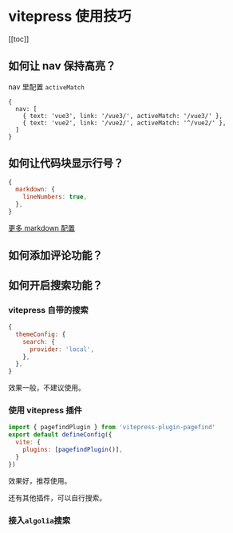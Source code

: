 # vitepress 使用技巧

[[toc]]

## 如何让 nav 保持高亮？

nav 里配置 `activeMatch`

```js:no-line-numbers {3}
{
  nav: [
    { text: 'vue3', link: '/vue3/', activeMatch: '/vue3/' },
    { text: 'vue2', link: '/vue2/', activeMatch: '^/vue2/' },
  ]
}
```

## 如何让代码块显示行号？

```js
{
  markdown: {
    lineNumbers: true,
  },
}
```

[更多 markdown 配置](https://vitepress.vuejs.org/guide/markdown.html#line-numbers)

## 如何添加评论功能？

<!-- TODO -->

## 如何开启搜索功能？

### vitepress 自带的搜索

```js
{
  themeConfig: {
    search: {
      provider: 'local',
    },
  },
}
```

效果一般，不建议使用。

### 使用 vitepress 插件

```js
import { pagefindPlugin } from 'vitepress-plugin-pagefind'
export default defineConfig({
  vite: {
    plugins: [pagefindPlugin()],
  }
})
```

效果好，推荐使用。

还有其他插件，可以自行搜索。

### 接入`algolia`搜索

<!-- TODO我的账号 jackchou4job@163.com -->
